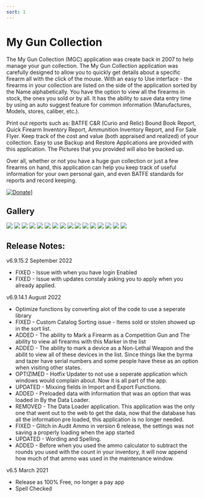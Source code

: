 ```yaml
---
sort: 1
---
```

# My Gun Collection
The My Gun Collection (MGC) application was create back in 2007 to help manage your gun collection.  The My Gun Collection application was carefully designed to allow you to quickly get details about a specific firearm all with the click of the mouse.   With an easy to Use interface - the firearms in your collection are listed on the side of the application sorted by the Name alphabetically.  You have the option to view all the firearms in stock, the ones you sold or by all.  It has the ability to save data entry time by using an auto suggest feature for common information (Manufactures, Models, stores, caliber, etc.).

Print out reports such as: BATFE C&R (Curio and Relic) Bound Book Report, Quick Firearm Inventory Report, Ammunition Inventory Report, and For Sale Flyer.  Keep track of the cost and value (both appraised and realized) of your collection.  Easy to use Backup and Restore Applications are provided with this application.  The Pictures that you provided will also be backed up.

Over all, whether or not you have a huge gun collection or just a few firearms on hand, this application can help you keep track of useful information for your own personal gain, and even BATFE standards for reports and record keeping. 

[![Donate](https://www.paypalobjects.com/en_US/i/btn/btn_donateCC_LG.gif)](https://www.paypal.com/cgi-bin/webscr?cmd=_s-xclick&hosted_button_id=JSW8XEMQVH4BE)]

## Gallery

![](images/bsmgc0001.jpg)
![](images/bsmgc0002.jpg)
![](images/bsmgc0003.jpg)
![](images/bsmgc0004.jpg)
![](images/bsmgc0005.jpg)
![](images/bsmgc0006.jpg)
![](images/bsmgc0007.jpg)
![](images/bsmgc0008.jpg)
![](images/bsmgc0009.jpg)
![](images/bsmgc0010.jpg)
![](images/bsmgc0011.jpg)
![](images/bsmgc0012.jpg)
![](images/bsmgc0013.jpg)
![](images/bsmgc0014.jpg)
![](images/bsmgc0015.jpg)
![](images/bsmgc0016.jpg)

## Release Notes:

v6.9.15.2 September 2022

* FIXED - Issue with when you have login Enabled
* FIXED - Issue with updates constaly asking you to apply when  you already applied.

v6.9.14.1 August 2022

- Optimize functions by converting alot of the code to use a seperate library
- FIXED - Custom Catalog Sorting issue - Items sold or stolen showed up in the sort list.
- ADDED - The ability to Mark a Firearm as a Competition Gun and The ability to view all firearms with this Marker in the list
- ADDED - The ability to mark a device as a Non-Lethal Weapon and the abilit to view all of these devices in the list.  Since things like the byrma and tazer have serial numbers and some people have these as an option when visiting other states.
- OPTIZIMED - Hotfix Updater to not use a seperate application which windows would complain about.  Now it is all part of the app.
- UPDATED - Mixxing fields in Import and Export Functions.
- ADDED - Preloaded data with information that was an option that was loaded in By the Data Loader.
- REMOVED - The Data Loader application.  This application was the only one that went out to the web to get the data, now that the database has all the information pre loaded, this application is no longer needed.
- FIXED - Glitch in Audit Ammo in version 6 release, the settings was not saving a properly loading when the app started
- UPDATED - Wording and Spelling.
- ADDED - Before when you used the ammo calculator to subtract the rounds you used with the count in your inventory, it will now append how much of that ammo was used in the maintenance window.

v6.5  March 2021

- Release as 100% Free, no longer a pay app
- Spell Checked